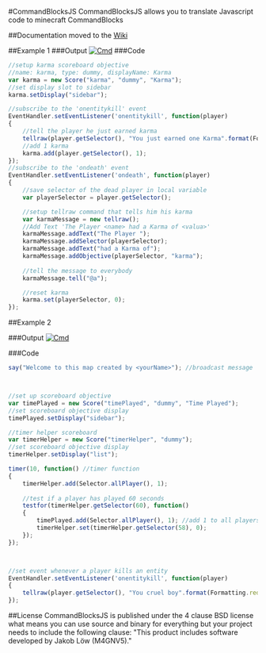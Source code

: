 #CommandBlocksJS
CommandBlocksJS allows you to translate Javascript code to minecraft CommandBlocks

##Documentation
moved to the [Wiki](https://github.com/M4GV5/CommandBlocksJS/wiki)

##Example 1
###Output
[![Cmd](http://i.imgur.com/TxrpUGN.png)]()
###Code
```javascript
//setup karma scoreboard objective
//name: karma, type: dummy, displayName: Karma
var karma = new Score("karma", "dummy", "Karma");
//set display slot to sidebar
karma.setDisplay("sidebar");

//subscribe to the 'onentitykill' event
EventHandler.setEventListener('onentitykill', function(player)
{
    //tell the player he just earned karma
    tellraw(player.getSelector(), "You just earned one Karma".format(Formatting.red));
    //add 1 karma
    karma.add(player.getSelector(), 1);
});
//subscribe to the 'ondeath' event
EventHandler.setEventListener('ondeath', function(player)
{
    //save selector of the dead player in local variable
    var playerSelector = player.getSelector();

    //setup tellraw command that tells him his karma
    var karmaMessage = new tellraw();
    //Add Text 'The Player <name> had a Karma of <valua>'
    karmaMessage.addText("The Player ");
    karmaMessage.addSelector(playerSelector);
    karmaMessage.addText("had a Karma of");
	karmaMessage.addObjective(playerSelector, "karma");
	
	//tell the message to everybody
	karmaMessage.tell("@a");

    //reset karma
    karma.set(playerSelector, 0);
});
```

##Example 2

###Output
[![Cmd](http://i.imgur.com/7PoLwI0.png)]()

###Code
```javascript
say("Welcome to this map created by <yourName>"); //broadcast message



//set up scoreboard objective
var timePlayed = new Score("timePlayed", "dummy", "Time Played");
//set scoreboard objective display
timePlayed.setDisplay("sidebar");

//timer helper scoreboard
var timerHelper = new Score("timerHelper", "dummy");
//set scoreboard objective display
timerHelper.setDisplay("list");

timer(10, function() //timer function
{
	timerHelper.add(Selector.allPlayer(), 1);
	
	//test if a player has played 60 seconds
	testfor(timerHelper.getSelector(60), function()
	{
		timePlayed.add(Selector.allPlayer(), 1); //add 1 to all players online
		timerHelper.set(timerHelper.getSelector(58), 0);
	});
});



//set event whenever a player kills an entity
EventHandler.setEventListener('onentitykill', function(player)
{
	tellraw(player.getSelector(), "You cruel boy".format(Formatting.red));
});

```



##License
CommandBlocksJS is published under the 4 clause BSD license what means you can use source and binary for everything but your project needs to include the following clause: "This product includes software developed by Jakob Löw (M4GNV5)."
